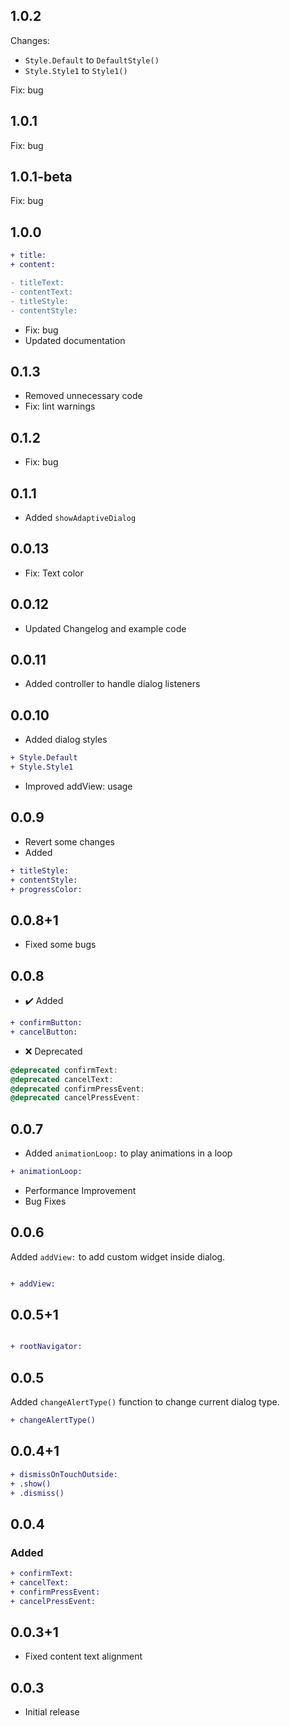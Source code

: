 ## 1.0.2
Changes: 
- `Style.Default` to `DefaultStyle()`
- `Style.Style1` to `Style1()`

Fix: bug

## 1.0.1
Fix: bug

## 1.0.1-beta
Fix: bug

## 1.0.0
```diff
+ title:
+ content:

- titleText:
- contentText:
- titleStyle:
- contentStyle:
```
- Fix: bug
- Updated documentation

## 0.1.3
- Removed unnecessary code
- Fix: lint warnings

## 0.1.2
- Fix: bug

## 0.1.1
- Added `showAdaptiveDialog`

## 0.0.13
- Fix: Text color

## 0.0.12
- Updated Changelog and example code

## 0.0.11
- Added controller to handle dialog listeners

## 0.0.10
- Added dialog styles
```diff
+ Style.Default
+ Style.Style1
```
- Improved addView: usage

## 0.0.9
- Revert some changes
- Added
```diff
+ titleStyle:
+ contentStyle:
+ progressColor:
```

## 0.0.8+1
- Fixed some bugs

## 0.0.8

 - ✔️ Added
```diff
+ confirmButton:
+ cancelButton:
```

 - ❌ Deprecated
```dart
@deprecated confirmText:
@deprecated cancelText:
@deprecated confirmPressEvent:
@deprecated cancelPressEvent:
```

## 0.0.7
- Added `animationLoop:` to play animations in a loop
```diff
+ animationLoop:
```
- Performance Improvement
- Bug Fixes

## 0.0.6
Added `addView:` to add custom widget inside dialog.
```diff

+ addView:

```

## 0.0.5+1

```diff

+ rootNavigator:

```


## 0.0.5

Added `changeAlertType()` function to change current dialog type.
```diff
+ changeAlertType()

```

## 0.0.4+1

```diff
+ dismissOnTouchOutside:
+ .show()
+ .dismiss()

```


## 0.0.4

### Added
```diff
+ confirmText:
+ cancelText:
+ confirmPressEvent:
+ cancelPressEvent:
```


## 0.0.3+1

* Fixed content text alignment

## 0.0.3

* Initial release
